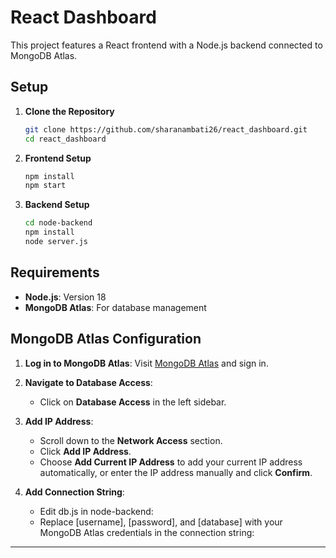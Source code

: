 # React Dashboard

This project features a React frontend with a Node.js backend connected to MongoDB Atlas.

## Setup

1. **Clone the Repository**

   ```bash
   git clone https://github.com/sharanambati26/react_dashboard.git
   cd react_dashboard
   ```

2. **Frontend Setup**

   ```bash
   npm install
   npm start
   ```

3. **Backend Setup**

   ```bash
   cd node-backend
   npm install
   node server.js
   ```

## Requirements

- **Node.js**: Version 18
- **MongoDB Atlas**: For database management

## MongoDB Atlas Configuration

1. **Log in to MongoDB Atlas**: Visit [MongoDB Atlas](https://cloud.mongodb.com/) and sign in.

2. **Navigate to Database Access**:
   - Click on **Database Access** in the left sidebar.

3. **Add IP Address**:
   - Scroll down to the **Network Access** section.
   - Click **Add IP Address**.
   - Choose **Add Current IP Address** to add your current IP address automatically, or enter the IP address manually and click **Confirm**.
     
4. **Add Connection String**:
   - Edit db.js in node-backend:
   - Replace [username], [password], and [database] with your MongoDB Atlas credentials in the connection string:

---
